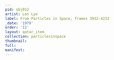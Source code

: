 ```yaml
---
pid: obj012
artist: Len Lye
label: From Particles in Space, frames 3932-4232
_date: '1979'
order: '11'
layout: qatar_item
collection: particlesinspace
thumbnail: 
full: 
manifest: 
---
```

